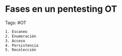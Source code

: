 # Fases en un pentesting OT 

Tags: #OT 

```bash 
1. Escaneo 
2. Enumeración 
3. Acceso 
4. Persistencia  
5. Recolección 
```

